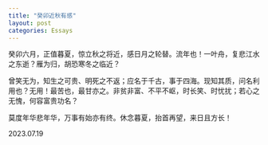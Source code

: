 ```yaml
---
title: "癸卯近秋有感"
layout: post
categories: Essays
---
```


癸卯六月，正值暮夏，惊立秋之将近，感日月之轮替。流年也！一叶舟，复悲江水之东逝？雁为归，胡恐寒冬之临近？

曾笑无为，知生之可贵、明死之不返；应名于千古，事于四海。现知其质，问名利用也？无用！最苦也，最甘亦之。非贫非富、不平不岖，时长笑、时忧扰；若心之无愧，何容富贵功名？

莫度年华悲年华，万事有始亦有终。休念暮夏，抬首再望，来日且方长！

2023.07.19